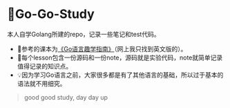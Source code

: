 # 📔Go-Go-Study
<p></p>

本人自学Golang所建的repo，记录一些笔记和test代码。
* 📖参考的课本为<a href="https://github.com/Xuhy0826/Golang-Study/blob/master/resource/Get.Programming.Go.Nathan.Youngman.pdf">《Go语言趣学指南》</a>（网上我只找到英文版的）。
* 📓每个lesson包含一份源码和一份note，源码就是实验代码，note就简单记录值得记录的知识点。  
* 💡因为学习Go语言之前，大家很多都是有了其他语言的基础，所以过于基本的语法就不用细究。  

> good good study, day day up
